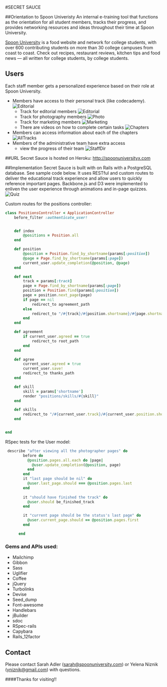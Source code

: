 #SECRET SAUCE

##Orientation to Spoon Univeristy
An internal e-training tool that functions as the orientation for all student members, tracks their progress, and provides networking resources and ideas throughout their time at Spoon University. 

[Spoon University](http://www.spoonuniversity.com) is a food website and network for college students, with over 600 contributing students on more than 30 college campuses from coast to coast. Check out recipes, restaurant reviews, kitchen tips and food news — all written for college students, by college students.

## Users
Each staff member gets a personalized experience based on their role at Spoon University.

* Members have access to their personal track (like codecademy).
       ![Editorial](public/images/main.png)
  *  Track for editorial members
       ![Editorial](public/images/style.png)
  *  Track for photography members
       ![Photo](public/images/editing.png)
  *  Track for marketing members
       ![Marketing](public/images/plan-event.png)
  * There are videos on how to complete certain tasks
      ![Chapters](public/images/add-photos.png)
* Members can access information about each of the chapters
       ![AllTracks](public/images/schools.png)
* Members of the administrative team have extra access
  * view the progress of their team
        ![StaffDir](public/images/staff-progress.png)

 
##URL
Secret Sauce is hosted on Heroku: http://spoonuniversityx.com

##Implementation
Secret Sauce is built with on Rails with a PostgreSQL database. See sample code below. It uses RESTful and custom routes to deliver the educational track experience and allow users to quickly reference important pages. Backbone.js and D3 were implemented to enliven the user experience through animations and in-page quizzes. 
  ![Quiz](public/images/quiz.png)

Custom routes for the positions controller:
```ruby
class PositionsController < ApplicationController
	before_filter :authenticate_user!


	def index
		@positions = Position.all
	end

	def position
		@position = Position.find_by_shortname(params[:position])
		@page = Page.find_by_shortname(params[:page])
		current_user.update_completion(@position, @page)
	end

	def next
		track = params[:track]		
		page = Page.find_by_shortname(params[:page])
		position = Position.find(params[:position])
		page = position.next_page(page)
		if page == nil
			redirect_to agreement_path
		else
			redirect_to "/#{track}/#{position.shortname}/#{page.shortname}" 
		end
	end

	def agreement
		if current_user.agreed == true
			redirect_to root_path
		end
	end

	def agree
		current_user.agreed = true
		current_user.save!
		redirect_to thanks_path
	end

	def skill
		skill = params['shortname']
		render "positions/skills/#{skill}"
	end

	def skills
		redirect_to "/#{current_user.track}/#{current_user.position.shortname}/extra_skills" 
	end


end
```


RSpec tests for the User model:
```ruby
 describe "after viewing all the photographer pages" do
        before do
          @position.pages.all.each do |page|
            @user.update_completion(@position, page)
          end
        end
        it "last page should be nil" do
          @user.last_page.should === @position.pages.last
        end
        
        it "should have finished the track" do
          @user.should be_finished_track
        end

        it "current page should be the status's last page" do
          @user.current_page.should == @position.pages.first
        end

      end
```

### Gems and APIs used: 
* Mailchimp 
* Gibbon 
* Sass
* Uglifier
* Coffee
* jQuery
* Turbolinks
* Devise
* Seed_dump
* Font-awesome 
* Handlebars
* jBuilder
* sdoc
* RSpec-rails
* Capybara
* Rails_12factor 

## Contact
Please contact Sarah Adler (sarah@spoonuniversity.com) or Yelena Niznik (yniznik@gmail.com) with questions. 


####Thanks for visiting!!
